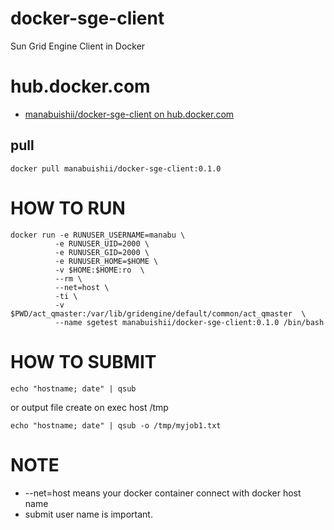 # docker-sge-client
Sun Grid Engine Client in Docker

# hub.docker.com

* [manabuishii/docker-sge-client on hub.docker.com](https://hub.docker.com/r/manabuishii/docker-sge-client/)

## pull

```
docker pull manabuishii/docker-sge-client:0.1.0
```

# HOW TO RUN

```
docker run -e RUNUSER_USERNAME=manabu \
          -e RUNUSER_UID=2000 \
          -e RUNUSER_GID=2000 \
          -e RUNUSER_HOME=$HOME \
          -v $HOME:$HOME:ro  \
          --rm \
          --net=host \
          -ti \
          -v $PWD/act_qmaster:/var/lib/gridengine/default/common/act_qmaster  \
          --name sgetest manabuishii/docker-sge-client:0.1.0 /bin/bash
```

# HOW TO SUBMIT

```
echo "hostname; date" | qsub
```

or output file create on exec host /tmp

```
echo "hostname; date" | qsub -o /tmp/myjob1.txt
```



# NOTE

- --net=host means your docker container connect with docker host name
- submit user name is important.
